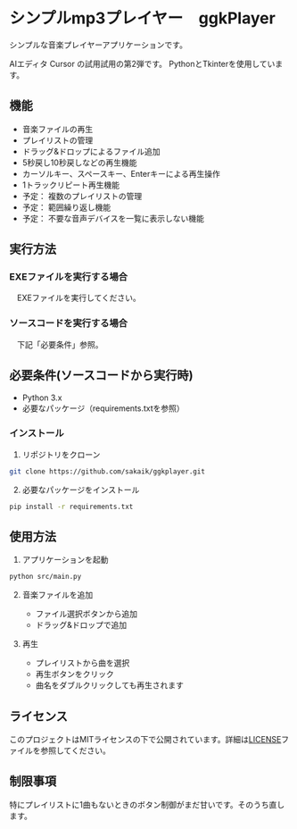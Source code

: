 # シンプルmp3プレイヤー　ggkPlayer

シンプルな音楽プレイヤーアプリケーションです。

AIエディタ Cursor の試用試用の第2弾です。
PythonとTkinterを使用しています。

## 機能

- 音楽ファイルの再生
- プレイリストの管理
- ドラッグ&ドロップによるファイル追加
- 5秒戻し10秒戻しなどの再生機能
- カーソルキー、スペースキー、Enterキーによる再生操作
- 1トラックリピート再生機能
- 予定： 複数のプレイリストの管理
- 予定： 範囲繰り返し機能
- 予定： 不要な音声デバイスを一覧に表示しない機能


## 実行方法
### EXEファイルを実行する場合
　EXEファイルを実行してください。

### ソースコードを実行する場合
　下記「必要条件」参照。


## 必要条件(ソースコードから実行時)

- Python 3.x
- 必要なパッケージ（requirements.txtを参照）

### インストール

1. リポジトリをクローン
```bash
git clone https://github.com/sakaik/ggkplayer.git
```

2. 必要なパッケージをインストール
```bash
pip install -r requirements.txt
```

## 使用方法

1. アプリケーションを起動
```bash
python src/main.py
```

2. 音楽ファイルを追加
   - ファイル選択ボタンから追加
   - ドラッグ&ドロップで追加

3. 再生
   - プレイリストから曲を選択
   - 再生ボタンをクリック
   - 曲名をダブルクリックしても再生されます

## ライセンス

このプロジェクトはMITライセンスの下で公開されています。詳細は[LICENSE](LICENSE)ファイルを参照してください。 


## 制限事項
特にプレイリストに1曲もないときのボタン制御がまだ甘いです。そのうち直します。